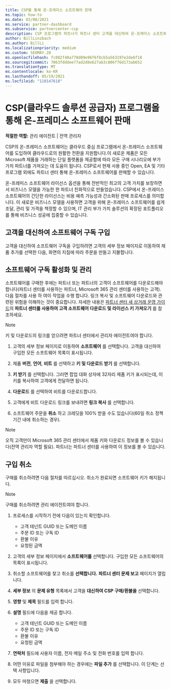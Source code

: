 ```yaml
---
title: CSP를 통해 온-프레미스 소프트웨어 판매
ms.topic: how-to
ms.date: 03/08/2021
ms.service: partner-dashboard
ms.subservice: partnercenter-csp
description: CSP 프로그램의 파트너가 파트너 센터 고객을 대신하여 온-프레미스 소프트웨어 구독을 구입, 관리, 판매 및 취소하는 방법을 알아봅니다.
author: BillLinzbach
ms.author: BillLi
ms.localizationpriority: medium
ms.custom: SEOMAY.20
ms.openlocfilehash: fc082f40a778d09e96f6f8cb5a563197e2de6f18
ms.sourcegitcommit: 7063fdddee77ad2d8e627ab3c806f76d173ab652
ms.translationtype: MT
ms.contentlocale: ko-KR
ms.lasthandoff: 05/19/2021
ms.locfileid: "110147618"
---
```

# <a name="sell-on-premises-software-through-the-cloud-solution-provider-csp-program"></a>CSP(클라우드 솔루션 공급자) 프로그램을 통해 온-프레미스 소프트웨어 판매

**적절한 역할:** 관리 에이전트 | 전역 관리자

CSP의 온-프레미스 소프트웨어는 클라우드 중심 프로그램에서 온-프레미스 소프트웨어를 도입하여 클라우드로의 원활한 전환을 지원합니다.이 새로운 제품은 모든 Microsoft 제품을 거래하는 단일 플랫폼을 제공함에 따라 모든 구매 시나리오에 부가 가치 파트너를 가져오는 데 도움이 됩니다. CSP로서 현재 사용 중인 Open, EA 및 기타 프로그램 외에도 파트너 센터 통해 온-프레미스 소프트웨어를 판매할 수 있습니다.  
 
온-프레미스 소프트웨어 라이선스 옵션을 통해 전반적인 최고의 고객 가치를 보장하면서 비즈니스 모델을 가능한 한 파트너 친화적으로 만들었습니다. CSP에서 온-프레미스 소프트웨어의 간단한 라이선스는 비용 예측 가능성과 간소화된 판매 프로세스를 의미합니다. 이 새로운 비즈니스 모델을 사용하면 고객을 위해 온-프레미스 소프트웨어를 쉽게 조달, 관리 및 가격을 책정할 수 있으며, IT 관리 부가 가치 솔루션의 확장된 포트폴리오를 통해 비즈니스 성공에 집중할 수 있습니다.

## <a name="buy-software-subscriptions-on-behalf-of-customers"></a>고객을 대신하여 소프트웨어 구독 구입

고객을 대신하여 소프트웨어 구독을 구입하려면 고객의 세부 정보 페이지로 이동하여 제품 추가를 선택한 다음, 화면의 지침에 따라 주문을 만들고 지불합니다.

## <a name="activate-and-manage-software-subscriptions"></a>소프트웨어 구독 활성화 및 관리

소프트웨어를 구매한 후에는 파트너 또는 파트너의 고객이 소프트웨어를 다운로드해야 합니다(파트너 센터를 사용하는 파트너, Microsoft 365 관리 센터를 사용하는 고객). 다음 절차를 사용 하 여이 작업을 수행 합니다. 링크 복사 및 소프트웨어 다운로드와 관련된 위험을 이해하는 것이 중요합니다. 자세한 내용은 [파트너 센터 새 상거래 운영 가이드](https://partner.microsoft.com/resources/detail/partner-center-new-commerce-operations-guide-pdf)의 **파트너 센터를 사용하여 고객 소프트웨어 다운로드 및 라이선스 키 가져오기** 를 참조하세요.

>[!NOTE]
>키 및 다운로드의 링크를 얻으려면 파트너 센터에서 관리자 에이전트여야 합니다.

1. 고객의 세부 정보 페이지로 이동하여 **소프트웨어** 를 선택합니다. 고객을 대신하여 구입한 모든 소프트웨어 목록이 표시됩니다.

2. 제품 **버전**, **언어**, **비트** 를 선택하고 **키 및 다운로드 받기** 를 선택합니다. 

3. **키 받기** 를 선택합니다. 그러면 팝업 대화 상자에 32자리 제품 키가 표시되는데, 이 키를 복사하여 고객에게 전달하면 됩니다. 

4. **다운로드** 를 선택하여 비트를 다운로드합니다. 

5. 고객에게 비트 다운로드 링크를 보내려면 **링크 복사** 를 선택합니다. 

6. 소프트웨어 주문을 **취소** 하고 크레딧을 100% 받을 수도 있습니다(60일 취소 정책 기간 내에 취소하는 경우).

>[!NOTE]
>오직 고객만이 Microsoft 365 관리 센터에서 제품 키와 다운로드 정보를 볼 수 있습니다(전역 관리자 역할 필요). 파트너는 파트너 센터를 사용하여 이 정보를 볼 수 있습니다.

## <a name="cancel-a-purchase"></a>구입 취소

구매를 취소하려면 다음 절차를 따르십시오. 취소가 완료되면 소프트웨어 키가 해지됩니다.

>[!NOTE]
>구매를 취소하려면 관리 에이전트여야 합니다. 

1.  프로세스를 시작하기 전에 다음이 있는지 확인합니다. 
    - 고객 테넌트 GUID 또는 도메인 이름
    - 주문 ID 또는 구독 ID
    - 환불 이유
    - 요청된 금액

2.  고객의 세부 정보 페이지에서 **소프트웨어를** 선택합니다. 구입한 모든 소프트웨어의 목록이 표시됩니다. 

3.  취소할 소프트웨어를 찾고 취소를 **선택합니다.** **파트너 센터 문제 보고** 페이지가 열립니다. 

4.  **세부 정보** 의 **문제 유형** 목록에서 고객을 **대신하여 CSP 구매/환불을** 선택합니다.

5.  **영향** 및 **제목** 필드를 입력 합니다. 

6.  **설명** 필드에 다음을 제공 합니다. 
    -   고객 테넌트 GUID 또는 도메인 이름
    -   주문 ID 또는 구독 ID
    -   환불 이유
    -   요청된 금액

7.  **연락처** 필드에 사용자 이름, 전자 메일 주소 및 전화 번호를 입력 합니다. 

8.  어떤 이유로 파일을 첨부해야 하는 경우에는 **파일 추가** 를 선택합니다. 이 단계는 선택 사항입니다. 

9.  모두 마쳤으면 **제출** 을 선택합니다.